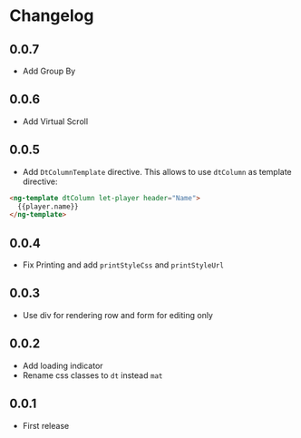# Changelog

## 0.0.7

- Add Group By

## 0.0.6

- Add Virtual Scroll

## 0.0.5

- Add `DtColumnTemplate` directive. This allows to use `dtColumn` as template directive:

```html
<ng-template dtColumn let-player header="Name">
  {{player.name}}
</ng-template>
```

## 0.0.4

- Fix Printing and add `printStyleCss` and `printStyleUrl`

## 0.0.3

- Use div for rendering row and form for editing only

## 0.0.2

- Add loading indicator
- Rename css classes to `dt` instead `mat`

## 0.0.1

- First release
